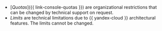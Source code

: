 * [_Quotas_]({{ link-console-quotas }}) are organizational restrictions that can be changed by technical support on request.
* _Limits_ are technical limitations due to {{ yandex-cloud }} architectural features. The limits cannot be changed.